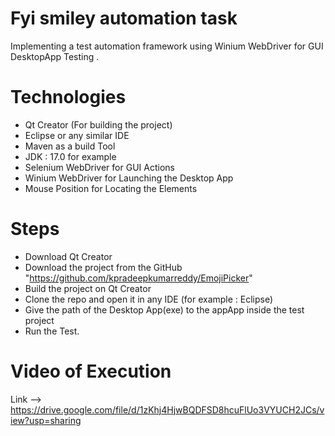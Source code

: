 # Fyi smiley automation task
Implementing a test automation framework using Winium WebDriver for GUI DesktopApp Testing .

# Technologies
*  Qt Creator (For building the project)
*  Eclipse or any similar IDE
*  Maven as a build Tool
*  JDK : 17.0 for example
*  Selenium WebDriver for GUI Actions
*  Winium WebDriver for Launching the Desktop App
*  Mouse Position for Locating the Elements 


# Steps  
* Download Qt Creator
* Download the project from the GitHub "https://github.com/kpradeepkumarreddy/EmojiPicker"
* Build the project on Qt Creator 
* Clone the repo and open it in any IDE (for example : Eclipse)
* Give the path of the Desktop App(exe) to the appApp inside the test project
* Run the Test.

# Video of Execution
Link --> https://drive.google.com/file/d/1zKhj4HjwBQDFSD8hcuFlUo3VYUCH2JCs/view?usp=sharing
